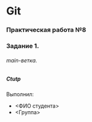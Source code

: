 # Git
### Практическая работа №8
### Задание 1.
###### main-ветка. 
##### Ctutp

Выполнил:
* <ФИО студента>
* <Группа>
